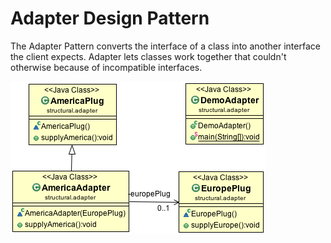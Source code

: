 Adapter Design Pattern
======================

The Adapter Pattern converts the interface of a class into another interface the client expects. Adapter lets classes work together that couldn't otherwise because of incompatible interfaces.

![ScreenShot](classdiagram.png)
